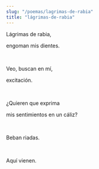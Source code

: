 ```yaml
---
slug: "/poemas/lagrimas-de-rabia"
title: "lágrimas-de-rabia"
---
```

Lágrimas de rabia,

engoman mis dientes.

&nbsp;

Veo, buscan en mí, 

excitación.

&nbsp;

¿Quieren que exprima

mis sentimientos en un cáliz?

&nbsp;

Beban riadas.

&nbsp;

Aquí vienen.